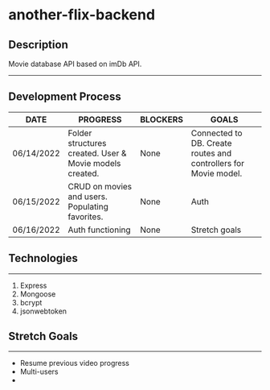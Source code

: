 # another-flix-backend
## Description
Movie database API based on imDb API.

***

## Development Process

DATE | PROGRESS | BLOCKERS | GOALS |
------| ------| ------| -----|
06/14/2022 | Folder structures created. User & Movie models created. | None | Connected to DB. Create routes and controllers for Movie model. |
06/15/2022 | CRUD on movies and users. Populating favorites. | None | Auth |
06/16/2022 | Auth functioning | None | Stretch goals |

## Technologies 

***

1. Express
2. Mongoose
3. bcrypt
4. jsonwebtoken
## Stretch Goals

***

- Resume previous video progress
- Multi-users
- 

